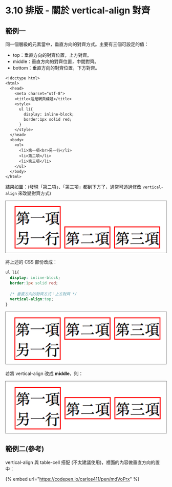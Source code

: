 # 3.10 排版 - 關於 vertical-align 對齊

## 範例一

同一個層級的元素當中，垂直方向的對齊方式。主要有三個可設定的值：

* top：垂直方向的對齊位置，上方對齊。
* middle：垂直方向的對齊位置，中間對齊。
* bottom：垂直方向的對齊位置，下方對齊。



```markup
<!doctype html>
<html>
  <head>
    <meta charset="utf-8">
    <title>這是網頁標題</title>
    <style>
      ul li{
        display: inline-block;
        border:1px solid red;
      }
    </style>
  </head>
  <body>
    <ul>
      <li>第一項<br>另一行</li>
      <li>第二項</li>
      <li>第三項</li>
    </ul>
  </body>
</html>
```

結果如圖：\(發現「第二項」、「第三項」都到下方了，通常可透過修改 `vertical-align` 來改變對齊方式\)

![](../.gitbook/assets/chui-zhi-fang-xiang-dui-qi-default.png)

將上述的 CSS 部份改成：

```css
ul li{
  display: inline-block;
  border:1px solid red;

  /* 垂直方向的對齊方式：上方對齊 */
  vertical-align:top;
}
```

![](../.gitbook/assets/chui-zhi-dui-qi-fang-xiang-top.png)

若將 vertical-align 改成 **middle**，則：

![](../.gitbook/assets/chui-zhi-dui-qi-fang-xiang-middle.png)



## 範例二\(參考\)

vertical-align 與 table-cell 搭配 \(不太建議使用\)，裡面的內容做垂直方向的置中：

{% embed url="https://codepen.io/carlos411/pen/mdVoPrx" %}




